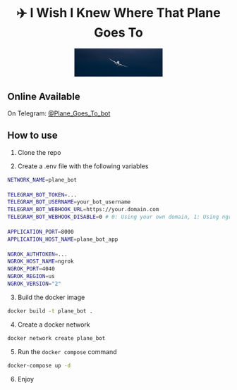 
<h1 align="center">✈️ I Wish I Knew Where That Plane Goes To</h1>
<p align="center">
  <img src="https://github.com/Msameim181/Plane-Goes-To-bot/blob/main/assets/a_plane.jpg" alt="AirPlane" width="200"/>
</p>

## Online Available

On Telegram: [@Plane_Goes_To_bot](https://t.me/Plane_Goes_To_bot)


## How to use

1. Clone the repo

2. Create a .env file with the following variables

```bash
NETWORK_NAME=plane_bot

TELEGRAM_BOT_TOKEN=...
TELEGRAM_BOT_USERNAME=your_bot_username
TELEGRAM_BOT_WEBHOOK_URL=https://your.domain.com
TELEGRAM_BOT_WEBHOOK_DISABLE=0 # 0: Using your own domain, 1: Using ngrok domain

APPLICATION_PORT=8000
APPLICATION_HOST_NAME=plane_bot_app

NGROK_AUTHTOKEN=...
NGROK_HOST_NAME=ngrok
NGROK_PORT=4040
NGROK_REGION=us
NGROK_VERSION="2"
```

3. Build the docker image

```bash
docker build -t plane_bot .
```

4. Create a docker network

```bash
docker network create plane_bot
```

5. Run the `docker compose` command

```bash
docker-compose up -d
```

6. Enjoy